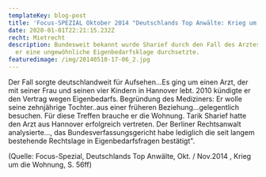 ```yaml
---
templateKey: blog-post
title: 'Focus-SPEZIAL Oktober 2014 "Deutschlands Top Anwälte: Krieg um die Wohnung"'
date: 2020-01-01T22:21:15.232Z
recht: Mietrecht
description: Bundesweit bekannt wurde Sharief durch den Fall des Arztes, für den
  er eine ungewöhnliche Eigenbedarfsklage durchsetzte.
featuredimage: /img/20140510-17-06_2.jpg
---
```

Der Fall sorgte deutschlandweit für Aufsehen...Es ging um einen Arzt, der mit seiner Frau und seinen vier Kindern in Hannover lebt. 2010 kündigte er den Vertrag wegen Eigenbedarfs. Begründung des Mediziners: Er wolle seine zehnjährige Tochter..aus einer früheren Beziehung...gelegentlich besuchen. Für diese Treffen brauche er die Wohnung. Tarik Sharief hatte den Arzt aus Hannover erfolgreich vertreten. Der Berliner Rechtsanwalt analysierte..., das Bundesverfassungsgericht habe lediglich die seit langem bestehende Rechtslage in Eigenbedarfsfragen bestätigt". 

(Quelle: Focus-Spezial, Deutschlands Top Anwälte, Okt. / Nov.2014 , Krieg um die Wohnung, S. 56ff)